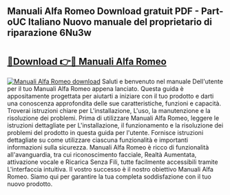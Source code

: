 ## Manuali Alfa Romeo Download gratuit PDF - Part-oUC Italiano Nuovo manuale del proprietario di riparazione 6Nu3w

# <h2><a href="http://dfbbax.blite.top/?on=Manuali+Alfa+Romeo">🔗Download 👉🔴 Manuali Alfa Romeo</a></h2>

[![Manuali Alfa Romeo download](https://i.imgur.com/lujVjoI.png)](http://dfbbax.blite.top/?on=Manuali+Alfa+Romeo)
Saluti e benvenuto nel manuale Dell'utente per il tuo Manuali Alfa Romeo appena lanciato. Questa guida è appositamente progettata per aiutarti a iniziare con il tuo prodotto e darti una conoscenza approfondita delle sue caratteristiche, funzioni e capacità. Troverai istruzioni chiare per L'installazione, L'uso, la manutenzione e la risoluzione dei problemi. Prima di utilizzare Manuali Alfa Romeo, leggere le istruzioni dettagliate per L'installazione, il funzionamento e la risoluzione dei problemi del prodotto in questa guida per l'utente. Fornisce istruzioni dettagliate su come utilizzare ciascuna funzionalità e importanti informazioni sulla sicurezza. Manuali Alfa Romeo è ricco di funzionalità all'avanguardia, tra cui riconoscimento facciale, Realtà Aumentata, attivazione vocale e Ricarica Senza Fili, tutte facilmente accessibili tramite L'interfaccia intuitiva. Il vostro successo è il nostro obiettivo Manuali Alfa Romeo. Siamo qui per garantire la tua completa soddisfazione con il tuo nuovo prodotto.

